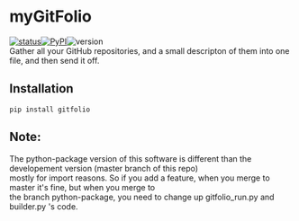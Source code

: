 # myGitFolio
[![status](https://img.shields.io/pypi/status/Django.svg?maxAge=2592000)]()[![PyPI](https://img.shields.io/badge/pypi-v0.9.1-blue.svg)](https://pypi.python.org/pypi?name=gitfolio&:action=display)![version](https://img.shields.io/badge/version-0.9-blue.svg)    
Gather all your GitHub repositories, and a small descripton of them into one file, and then send it off.
## Installation
`pip install gitfolio`
## Note:
The python-package version of this software is different than the developement version (master branch of this repo)    
mostly for import reasons. So if you add a feature, when you merge to master it's fine, but when you merge to    
the branch python-package, you need to change up gitfolio_run.py and builder.py 's code.
